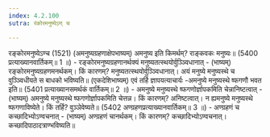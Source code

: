 ```yaml
---
index: 4.2.100
sutra: रंकोरमनुष्येऽण् च

---
```

 रङ्कोरमनुष्येऽण्च (1521) (अमनुष्यग्रहणाक्षेपभाष्यम्) अमनुष्य इति किमर्थम्? राङ्कवकः मनुष्यः॥ (5400 प्रत्याख्यानवार्तिकम्॥ 1 ॥) - रङ्कोरमनुष्यग्रहणानर्थक्यं मनुष्यतत्स्थयोर्वुञ्ञ्विधानात् - (भाष्यम्) रङ्कोरमनुष्यग्रहणमनर्थकम्। किं कारणम्? मनुष्यतत्स्थयोर्वुञ्ञ्विधानात्। अयं मनुष्ये मनुष्यस्थे च वुञ्ञ्विधीयते स बाधको भविष्यति॥ (एकदेशिभाष्यम्) एवं तर्हि ज्ञापयत्याचार्यः -अमनुष्ये मनुष्यस्थे ष्फगणौ भवत इति॥ (5401 प्रत्याख्यानसमर्थकं वार्तिकम्॥ 2 ॥) - अमनुष्ये मनुष्यस्थे ष्फगणोर्ज्ञापकमिति चेन्नानिष्टत्वात् - (भाष्यम्) अमनुष्ये मनुष्यस्थे ष्फगणोर्ज्ञापकमिति चेत्तन्न। किं कारणम्? अनिष्टत्वात्। न ह्यमनुष्ये मनुष्यस्थे ष्फगणाविष्येते। किं तर्हि? वुञ्ञेवेष्यते॥ (5402 अण्ग्रहणप्रत्याख्यानवार्तिकम्॥ 3 ॥) - अण्ग्रहणं च कच्छादिभ्योऽण्वचनात् - (भाष्यम्) अण्ग्रहणं चानर्थकम्। किं कारणम्? कच्छादिभ्योऽण्वचनात्। कच्छादिपाठादत्राण्भविष्यति॥ 
